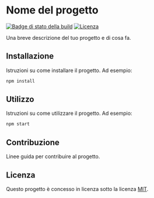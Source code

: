 # Nome del progetto

[![Badge di stato della build](https://img.shields.io/badge/build-passing-brightgreen)](https://shields.io/)
[![Licenza](https://img.shields.io/badge/license-MIT-blue)](https://opensource.org/licenses/MIT)

Una breve descrizione del tuo progetto e di cosa fa.

## Installazione

Istruzioni su come installare il progetto. Ad esempio:

```bash
npm install
```

## Utilizzo

Istruzioni su come utilizzare il progetto. Ad esempio:

```bash
npm start
```

## Contribuzione

Linee guida per contribuire al progetto.

## Licenza

Questo progetto è concesso in licenza sotto la licenza [MIT](LICENSE).